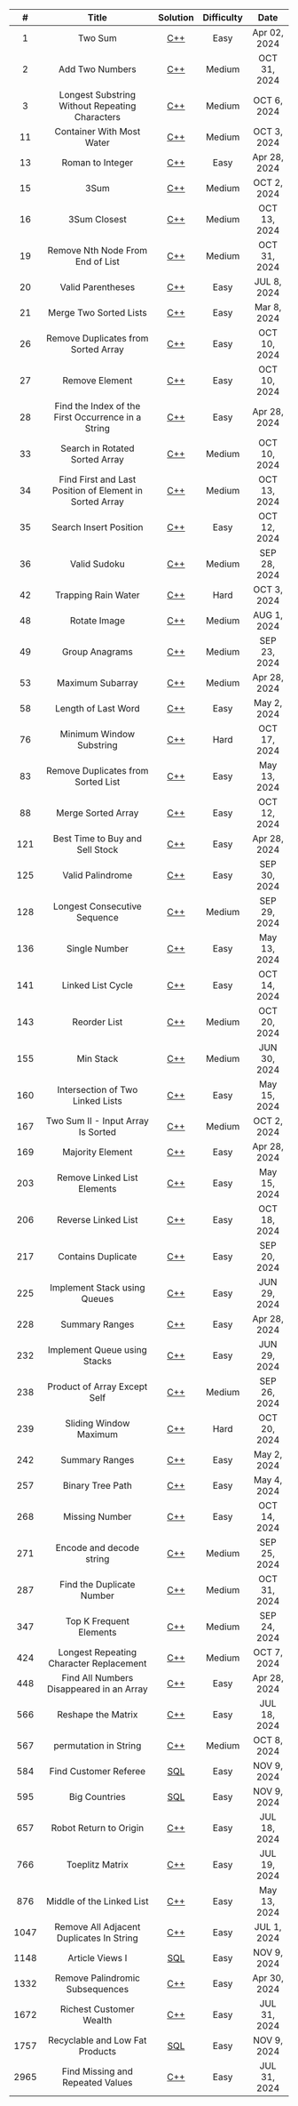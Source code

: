 | # | Title | Solution | Difficulty | Date |
| :--: | :------------------------------------------------------------------------: | :-------------------------------------------------------------------------------------------------------------------------------------------------------------: | :--------: | :----------: |
| 1 | Two Sum | [C++]( https://github.com/YingJung03/CodeBase/blob/main/Leetcode/1.Two_Sum.cpp) | Easy | Apr 02, 2024 |
| 2 | Add Two Numbers | [C++]( https://github.com/YingJung03/CodeBase/blob/main/Leetcode/2.Add_Two_Numbers.cpp) | Medium | OCT 31, 2024 |
| 3 | Longest Substring Without Repeating Characters | [C++]( https://github.com/YingJung03/CodeBase/blob/main/Leetcode/3.Longest_Substring_Without_Repeating_Characters.cpp) | Medium | OCT 6, 2024 |
| 11 | Container With Most Water | [C++]( https://github.com/YingJung03/CodeBase/blob/main/Leetcode/11.Container_With_Most_Water.cpp) | Medium | OCT 3, 2024 |
| 13 | Roman to Integer | [C++]( https://github.com/YingJung03/CodeBase/blob/main/Leetcode/13.Roman_to_Integer.cpp) | Easy | Apr 28, 2024 |
| 15 | 3Sum | [C++]( https://github.com/YingJung03/CodeBase/blob/main/Leetcode/15.3Sum.cpp) | Medium | OCT 2, 2024 |
| 16 | 3Sum Closest | [C++]( https://github.com/YingJung03/CodeBase/blob/main/Leetcode/16.3Sum_Closest.cpp) | Medium | OCT 13, 2024 |
| 19 | Remove Nth Node From End of List | [C++]( https://github.com/YingJung03/CodeBase/blob/main/Leetcode/19.Remove_Nth_Node_From_End_of_List.cpp) | Medium | OCT 31, 2024 |
| 20 | Valid Parentheses | [C++]( https://github.com/YingJung03/CodeBase/blob/main/Leetcode/20.Valid_Parentheses.cpp) | Easy | JUL 8, 2024 |
| 21 | Merge Two Sorted Lists | [C++]( https://github.com/YingJung03/CodeBase/blob/main/Leetcode/21.Merge_Two_Sorted_Lists.cpp) | Easy | Mar 8, 2024 |
| 26 | Remove Duplicates from Sorted Array | [C++]( https://github.com/YingJung03/CodeBase/blob/main/Leetcode/26.Remove_Duplicates_from_Sorted_Array.cpp) | Easy | OCT 10, 2024 |
| 27 | Remove Element | [C++]( https://github.com/YingJung03/CodeBase/blob/main/Leetcode/27.Remove_Element.cpp) | Easy | OCT 10, 2024 |
| 28 | Find the Index of the First Occurrence in a String | [C++]( https://github.com/YingJung03/CodeBase/blob/main/Leetcode/28.Find_the_Index_of_the_First_Occurrence_in_a_String.cpp) | Easy | Apr 28, 2024 |
| 33 | Search in Rotated Sorted Array | [C++]( https://github.com/YingJung03/CodeBase/blob/main/Leetcode/33.Search_in_Rotated_Sorted_Array.cpp) | Medium | OCT 10, 2024 |
| 34 | Find First and Last Position of Element in Sorted Array | [C++]( https://github.com/YingJung03/CodeBase/blob/main/Leetcode/34.Find_First_and_Last_Position_of_Element_in_Sorted_Array.cpp) | Medium | OCT 13, 2024 |
| 35 | Search Insert Position | [C++]( https://github.com/YingJung03/CodeBase/blob/main/Leetcode/35.Search_Insert_Position.cpp) | Easy | OCT 12, 2024 |
| 36 | Valid Sudoku | [C++]( https://github.com/YingJung03/CodeBase/blob/main/Leetcode/36.Valid_Sudoku.cpp) | Medium | SEP 28, 2024 |
| 42 | Trapping Rain Water | [C++]( https://github.com/YingJung03/CodeBase/blob/main/Leetcode/42.Trapping_Rain_Water.cpp) | Hard | OCT 3, 2024 |
| 48 | Rotate Image | [C++]( https://github.com/YingJung03/CodeBase/blob/main/Leetcode/48.Rotate_Image.cpp) | Medium | AUG 1, 2024 |
| 49 | Group Anagrams | [C++]( https://github.com/YingJung03/CodeBase/blob/main/Leetcode/49.Group_Anagrams.cpp) | Medium | SEP 23, 2024 |
| 53 | Maximum Subarray | [C++]( https://github.com/YingJung03/CodeBase/blob/main/Leetcode/53.Maximum_Subarray.cpp) | Medium | Apr 28, 2024 |
| 58 | Length of Last Word | [C++]( https://github.com/YingJung03/CodeBase/blob/main/Leetcode/58.Length_of_Last_Word.cpp) | Easy | May 2, 2024 |
| 76 | Minimum Window Substring | [C++]( https://github.com/YingJung03/CodeBase/blob/main/Leetcode/76.Minimum_Window_Substring.cpp) | Hard | OCT 17, 2024 |
| 83 | Remove Duplicates from Sorted List | [C++]( https://github.com/YingJung03/CodeBase/blob/main/Leetcode/83.Remove_Duplicates_from_Sorted_List.cpp) | Easy | May 13, 2024 |
| 88 | Merge Sorted Array | [C++]( https://github.com/YingJung03/CodeBase/blob/main/Leetcode/88.Merge_Sorted_Array.cpp) | Easy | OCT 12, 2024 |
| 121 | Best Time to Buy and Sell Stock | [C++]( https://github.com/YingJung03/CodeBase/blob/main/Leetcode/121.Best_Time_to_Buy_and_Sell_Stock.cpp) | Easy | Apr 28, 2024 |
| 125 | Valid Palindrome | [C++]( https://github.com/YingJung03/CodeBase/blob/main/Leetcode/125.Valid_Palindrome.cpp) | Easy | SEP 30, 2024 |
| 128 | Longest Consecutive Sequence | [C++]( https://github.com/YingJung03/CodeBase/blob/main/Leetcode/128.Longest_Consecutive_Sequence.cpp) | Medium | SEP 29, 2024 |
| 136 | Single Number | [C++]( https://github.com/YingJung03/CodeBase/blob/main/Leetcode/136.Single_Number.cpp) | Easy | May 13, 2024 |
| 141 | Linked List Cycle | [C++]( https://github.com/YingJung03/CodeBase/blob/main/Leetcode/141.Linked_List_Cycle.cpp) | Easy | OCT 14, 2024 |
| 143 | Reorder List | [C++]( https://github.com/YingJung03/CodeBase/blob/main/Leetcode/143.Reorder_List.cpp) | Medium | OCT 20, 2024 |
| 155 | Min Stack | [C++]( https://github.com/YingJung03/CodeBase/blob/main/Leetcode/155.Min_Stack.cpp) | Medium | JUN 30, 2024 |
| 160 | Intersection of Two Linked Lists | [C++]( https://github.com/YingJung03/CodeBase/blob/main/Leetcode/160.Intersection_of_Two_Linked_Lists.cpp) | Easy | May 15, 2024 |
| 167 | Two Sum II - Input Array Is Sorted | [C++]( https://github.com/YingJung03/CodeBase/blob/main/Leetcode/167.Two_Sum_II_-_Input_Array_Is_Sorted.cpp) | Medium | OCT 2, 2024 |
| 169 | Majority Element | [C++]( https://github.com/YingJung03/CodeBase/blob/main/Leetcode/169.Majority_Element.cpp) | Easy | Apr 28, 2024 |
| 203 | Remove Linked List Elements | [C++]( https://github.com/YingJung03/CodeBase/blob/main/Leetcode/203.Remove_Linked_List_Elements.cpp) | Easy | May 15, 2024 |
| 206 | Reverse Linked List | [C++]( https://github.com/YingJung03/CodeBase/blob/main/Leetcode/206.Reverse_Linked_List.cpp) | Easy | OCT 18, 2024 |
| 217 | Contains Duplicate | [C++]( https://github.com/YingJung03/CodeBase/blob/main/Leetcode/217.Contains_Duplicate.cpp) | Easy | SEP 20, 2024 |
| 225 | Implement Stack using Queues | [C++]( https://github.com/YingJung03/CodeBase/blob/main/Leetcode/225.Implement_Stack_using_Queues.cpp) | Easy | JUN 29, 2024 |
| 228 | Summary Ranges | [C++]( https://github.com/YingJung03/CodeBase/blob/main/Leetcode/228.Summary_Ranges.cpp) | Easy | Apr 28, 2024 |
| 232 | Implement Queue using Stacks | [C++]( https://github.com/YingJung03/CodeBase/blob/main/Leetcode/232.Implement_Queue_using_Stacks.cpp) | Easy | JUN 29, 2024 |
| 238 | Product of Array Except Self | [C++]( https://github.com/YingJung03/CodeBase/blob/main/Leetcode/238.Product_of_Array_Except_Self.cpp) | Medium | SEP 26, 2024 |
| 239 | Sliding Window Maximum | [C++]( https://github.com/YingJung03/CodeBase/blob/main/Leetcode/239.Sliding_Window_Maximum.cpp) | Hard | OCT 20, 2024 |
| 242 | Summary Ranges | [C++]( https://github.com/YingJung03/CodeBase/blob/main/Leetcode/242.Valid_Anagram.cpp) | Easy | May 2, 2024 |
| 257 | Binary Tree Path | [C++]( https://github.com/YingJung03/CodeBase/blob/main/Leetcode/257.Binary_Tree_Path.cpp) | Easy | May 4, 2024 |
| 268 | Missing Number | [C++]( https://github.com/YingJung03/CodeBase/blob/main/Leetcode/268.Missing_Number.cpp) | Easy | OCT 14, 2024 |
| 271 | Encode and decode string | [C++]( https://github.com/YingJung03/CodeBase/blob/main/Leetcode/271.Encode_and_decode_string.cpp) | Medium | SEP 25, 2024 |
| 287 | Find the Duplicate Number | [C++]( https://github.com/YingJung03/CodeBase/blob/main/Leetcode/287.Find_the_Duplicate_Number.cpp) | Medium | OCT 31, 2024 |
| 347 | Top K Frequent Elements | [C++]( https://github.com/YingJung03/CodeBase/blob/main/Leetcode/347.Top_K_Frequent_Elements.cpp) | Medium | SEP 24, 2024 |
| 424 | Longest Repeating Character Replacement | [C++]( https://github.com/YingJung03/CodeBase/blob/main/Leetcode/424.Longest_Repeating_Character_Replacement.cpp) | Medium | OCT 7, 2024 |
| 448 | Find All Numbers Disappeared in an Array | [C++]( https://github.com/YingJung03/CodeBase/blob/main/Leetcode/448.Find_All_Numbers_Disappeared_in_an_Array.cpp) | Easy | Apr 28, 2024 |
| 566 | Reshape the Matrix | [C++]( https://github.com/YingJung03/CodeBase/blob/main/Leetcode/566.Reshape_the_Matrix.cpp) | Easy | JUL 18, 2024 |
| 567 | permutation in String | [C++]( https://github.com/YingJung03/CodeBase/blob/main/Leetcode/567.Permutation_in_String.cpp) | Medium | OCT 8, 2024 |
| 584 | Find Customer Referee | [SQL]( https://github.com/YingJung03/CodeBase/blob/main/SQL/584.Find_Customer_Referee.sql) | Easy | NOV 9, 2024 |
| 595 | Big Countries | [SQL]( https://github.com/YingJung03/CodeBase/blob/main/SQL/595.Big_Countries.sql) | Easy | NOV 9, 2024 |
| 657 | Robot Return to Origin | [C++]( https://github.com/YingJung03/CodeBase/blob/main/Leetcode/657.Robot_Return_to_Origin.cpp) | Easy | JUL 18, 2024 |
| 766 | Toeplitz Matrix | [C++]( https://github.com/YingJung03/CodeBase/blob/main/Leetcode/766.Toeplitz_Matrix.cpp) | Easy | JUL 19, 2024 |
| 876 | Middle of the Linked List | [C++]( https://github.com/YingJung03/CodeBase/blob/main/Leetcode/876.Middle_of_the_Linked_List.cpp) | Easy | May 13, 2024 |
| 1047 | Remove All Adjacent Duplicates In String | [C++]( https://github.com/YingJung03/CodeBase/blob/main/Leetcode/1047.Remove_All_Adjacent_Duplicates_In_String.cpp) | Easy | JUL 1, 2024 |
| 1148 | Article Views I | [SQL]( https://github.com/YingJung03/CodeBase/blob/main/SQL/1148.Article_Views_I.sql) | Easy | NOV 9, 2024 |
| 1332 | Remove Palindromic Subsequences | [C++]( https://github.com/YingJung03/CodeBase/blob/main/Leetcode/1332.Remove_Palindromic_Subsequences.cpp) | Easy | Apr 30, 2024 |
| 1672 | Richest Customer Wealth | [C++]( https://github.com/YingJung03/CodeBase/blob/main/Leetcode/1672.Richest_Customer_Wealth.cpp) | Easy | JUL 31, 2024 |
| 1757 | Recyclable and Low Fat Products | [SQL]( https://github.com/YingJung03/CodeBase/blob/main/SQL/1757.Recyclable_and_Low_Fat_Products.sql) | Easy | NOV 9, 2024 |
| 2965 | Find Missing and Repeated Values | [C++]( https://github.com/YingJung03/CodeBase/blob/main/Leetcode/2965.Find_Missing_and_Repeated_Values.cpp) | Easy | JUL 31, 2024 |
